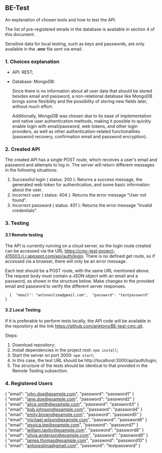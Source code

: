 ## BE-Test
An explanation of chosen tools and how to test the API.

The list of pre-registered emails in the database is available in section 4 of this document.

Sensitive data for local testing, such as keys and passwords, are only available in the **.env** file sent via email.


### 1. Choices explanation

- API: REST;
- Database: MongoDB:

    Since there is no information about all user data that should be stored besides email and password, a non-relational database like MongoDB brings some flexibility and the possibility of storing new fields later, without much effort.

    Additionally, MongoDB was chosen due to its ease of implementation and native user authentication methods, making it possible to quickly enable login with email/password, web tokens, and other login providers, as well as other authentication-related functionalities (password recovery, confirmation email and password encryption).

### 2. Created API

The created API has a single POST route, which receives a user's email and password and attempts to log in. The server will return different messages in the following situations:

1. Successful login ( status: 200 ): Returns a success message, the generated web token for authentication, and some basic information about the user.
2. Incorrect user ( status: 404 ): Returns the error message "User not found".
3. Incorrect password ( status: 401 ): Returns the error message "Invalid credentials".

### 3. Testing

#### 3.1 Remote testing

The API is currently running on a cloud server, so the login route created can be accessed via the URL https://cmc-test-project-415003.rj.r.appspot.com/api/auth/login. There is no defined get route, so if accessed via a browser, there will only be an error message.

Each test should be a POST route, with the same URL mentioned above. The request body must contain a JSON object with an email and a password, as shown in the structure below. Make changes to the provided email and password to verify the different server responses.

 ````   {  "email": "antoneslima@gmail.com",  "password": "testpassword"    } ````

#### 3.2 Local Testing
If it is preferable to perform tests locally, the API code will be available in the repository at the link https://github.com/anktony/BE-test-cmc.git.  
  
Steps:

1. Download repository;
2. Install dependencies in the project root: ``npm install``;
3. Start the server on port 3000: ``npm start``;
4. In this case, the test URL should be http://localhost:3000/api/auth/login;
5. The structure of the tests should be identical to that provided in the Remote Testing subsection.

### 4. Registered Users
{ "email": "john.doe@example.com", "password": "password1" }  
{ "email": "jane.doe@example.com", "password": "password2" }  
{ "email": "alice.smith@example.com", "password": "password3" }  
{ "email": "bob.johnson@example.com", "password": "password4" }  
{ "email": "emily.brown@example.com", "password": "password5" }  
{ "email": "michael.wilson@example.com", "password": "password6" }  
{ "email": "jessica.lee@example.com", "password": "password7" }  
{ "email": "william.taylor@example.com", "password": "password8" }  
{ "email": "olivia.anderson@example.com", "password": "password9" }   
{ "email": "james.thomas@example.com", "password": "password10" }  
{ "email": "antoneslima@gmail.com", "password": "testpassword" }  